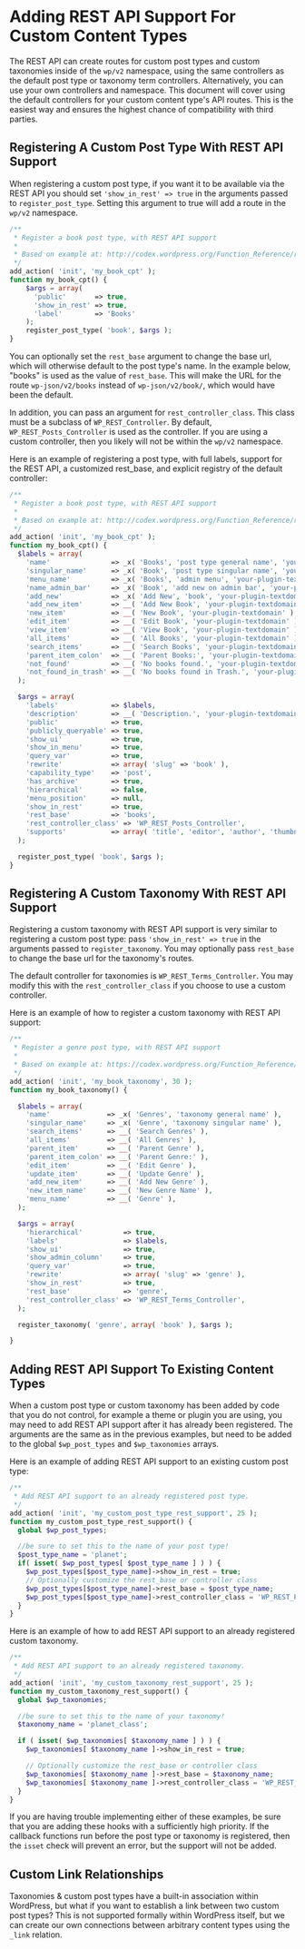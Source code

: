 # Adding REST API Support For Custom Content Types

The REST API can create routes for custom post types and custom taxonomies inside of the `wp/v2` namespace, using the same controllers as the default post type or taxonomy term controllers. Alternatively, you can use your own controllers and namespace. This document will cover using the default controllers for your custom content type's API routes. This is the easiest way and ensures the highest chance of compatibility with third parties.


## Registering A Custom Post Type With REST API Support

When registering a custom post type, if you want it to be available via the REST API you should set `'show_in_rest' => true` in the arguments passed to `register_post_type`. Setting this argument to true will add a route in the `wp/v2` namespace.

```php
/**
 * Register a book post type, with REST API support
 *
 * Based on example at: http://codex.wordpress.org/Function_Reference/register_post_type
 */
add_action( 'init', 'my_book_cpt' );
function my_book_cpt() {
    $args = array(
      'public'       => true,
      'show_in_rest' => true,
      'label'        => 'Books'
    );
    register_post_type( 'book', $args );
}
```

You can optionally set the `rest_base` argument to change the base url, which will otherwise default to the post type's name. In the example below, "books" is used as the value of `rest_base`. This will make the URL for the route `wp-json/v2/books` instead of `wp-json/v2/book/`, which would have been the default.

In addition, you can pass an argument for `rest_controller_class`. This class must be a subclass of `WP_REST_Controller`. By default, `WP_REST_Posts_Controller` is used as the controller. If you are using a custom controller, then you likely will not be within the `wp/v2` namespace.

Here is an example of registering a post type, with full labels, support for the REST API, a customized rest_base, and explicit registry of the default controller:

```php
/**
 * Register a book post type, with REST API support
 *
 * Based on example at: http://codex.wordpress.org/Function_Reference/register_post_type
 */
add_action( 'init', 'my_book_cpt' );
function my_book_cpt() {
  $labels = array(
    'name'               => _x( 'Books', 'post type general name', 'your-plugin-textdomain' ),
    'singular_name'      => _x( 'Book', 'post type singular name', 'your-plugin-textdomain' ),
    'menu_name'          => _x( 'Books', 'admin menu', 'your-plugin-textdomain' ),
    'name_admin_bar'     => _x( 'Book', 'add new on admin bar', 'your-plugin-textdomain' ),
    'add_new'            => _x( 'Add New', 'book', 'your-plugin-textdomain' ),
    'add_new_item'       => __( 'Add New Book', 'your-plugin-textdomain' ),
    'new_item'           => __( 'New Book', 'your-plugin-textdomain' ),
    'edit_item'          => __( 'Edit Book', 'your-plugin-textdomain' ),
    'view_item'          => __( 'View Book', 'your-plugin-textdomain' ),
    'all_items'          => __( 'All Books', 'your-plugin-textdomain' ),
    'search_items'       => __( 'Search Books', 'your-plugin-textdomain' ),
    'parent_item_colon'  => __( 'Parent Books:', 'your-plugin-textdomain' ),
    'not_found'          => __( 'No books found.', 'your-plugin-textdomain' ),
    'not_found_in_trash' => __( 'No books found in Trash.', 'your-plugin-textdomain' )
  );

  $args = array(
    'labels'             => $labels,
    'description'        => __( 'Description.', 'your-plugin-textdomain' ),
    'public'             => true,
    'publicly_queryable' => true,
    'show_ui'            => true,
    'show_in_menu'       => true,
    'query_var'          => true,
    'rewrite'            => array( 'slug' => 'book' ),
    'capability_type'    => 'post',
    'has_archive'        => true,
    'hierarchical'       => false,
    'menu_position'      => null,
    'show_in_rest'       => true,
    'rest_base'          => 'books',
    'rest_controller_class' => 'WP_REST_Posts_Controller',
    'supports'           => array( 'title', 'editor', 'author', 'thumbnail', 'excerpt', 'comments' )
  );

  register_post_type( 'book', $args );
}
```


## Registering A Custom Taxonomy With REST API Support

Registering a custom taxonomy with REST API support is very similar to registering a custom post type: pass `'show_in_rest' => true` in the arguments passed to `register_taxonomy`. You may optionally pass `rest_base` to change the base url for the taxonomy's routes.

The default controller for taxonomies is `WP_REST_Terms_Controller`. You may modify this with the `rest_controller_class` if you choose to use a custom controller.

Here is an example of how to register a custom taxonomy with REST API support:

```php
/**
 * Register a genre post type, with REST API support
 *
 * Based on example at: https://codex.wordpress.org/Function_Reference/register_taxonomy
 */
add_action( 'init', 'my_book_taxonomy', 30 );
function my_book_taxonomy() {

  $labels = array(
    'name'              => _x( 'Genres', 'taxonomy general name' ),
    'singular_name'     => _x( 'Genre', 'taxonomy singular name' ),
    'search_items'      => __( 'Search Genres' ),
    'all_items'         => __( 'All Genres' ),
    'parent_item'       => __( 'Parent Genre' ),
    'parent_item_colon' => __( 'Parent Genre:' ),
    'edit_item'         => __( 'Edit Genre' ),
    'update_item'       => __( 'Update Genre' ),
    'add_new_item'      => __( 'Add New Genre' ),
    'new_item_name'     => __( 'New Genre Name' ),
    'menu_name'         => __( 'Genre' ),
  );

  $args = array(
    'hierarchical'          => true,
    'labels'                => $labels,
    'show_ui'               => true,
    'show_admin_column'     => true,
    'query_var'             => true,
    'rewrite'               => array( 'slug' => 'genre' ),
    'show_in_rest'          => true,
    'rest_base'             => 'genre',
    'rest_controller_class' => 'WP_REST_Terms_Controller',
  );

  register_taxonomy( 'genre', array( 'book' ), $args );

}
```

## Adding REST API Support To Existing Content Types
When a custom post type or custom taxonomy has been added by code that you do not control, for example a theme or plugin you are using, you may need to add REST API support after it has already been registered. The arguments are the same as in the previous examples, but need to be added to the global `$wp_post_types` and `$wp_taxonomies` arrays.

Here is an example of adding REST API support to an existing custom post type:

```php
/**
 * Add REST API support to an already registered post type.
 */
add_action( 'init', 'my_custom_post_type_rest_support', 25 );
function my_custom_post_type_rest_support() {
  global $wp_post_types;

  //be sure to set this to the name of your post type!
  $post_type_name = 'planet';
  if( isset( $wp_post_types[ $post_type_name ] ) ) {
    $wp_post_types[$post_type_name]->show_in_rest = true;
    // Optionally customize the rest_base or controller class
    $wp_post_types[$post_type_name]->rest_base = $post_type_name;
    $wp_post_types[$post_type_name]->rest_controller_class = 'WP_REST_Posts_Controller';
  }
}
```

Here is an example of how to add REST API support to an already registered custom taxonomy.

```php
/**
 * Add REST API support to an already registered taxonomy.
 */
add_action( 'init', 'my_custom_taxonomy_rest_support', 25 );
function my_custom_taxonomy_rest_support() {
  global $wp_taxonomies;

  //be sure to set this to the name of your taxonomy!
  $taxonomy_name = 'planet_class';

  if ( isset( $wp_taxonomies[ $taxonomy_name ] ) ) {
    $wp_taxonomies[ $taxonomy_name ]->show_in_rest = true;

    // Optionally customize the rest_base or controller class
    $wp_taxonomies[ $taxonomy_name ]->rest_base = $taxonomy_name;
    $wp_taxonomies[ $taxonomy_name ]->rest_controller_class = 'WP_REST_Terms_Controller';
  }
}
```

If you are having trouble implementing either of these examples, be sure that you are adding these hooks with a sufficiently high priority. If the callback functions run before the post type or taxonomy is registered, then the `isset` check will prevent an error, but the support will not be added.


## Custom Link Relationships

Taxonomies & custom post types have a built-in association within WordPress, but what if you want to establish a link between two custom post types? This is not supported formally within WordPress itself, but we can create our own connections between arbitrary content types using the `_link` relation.
